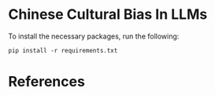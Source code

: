 # Chinese Cultural Bias In LLMs

To install the necessary packages, run the following:

    pip install -r requirements.txt

# References
